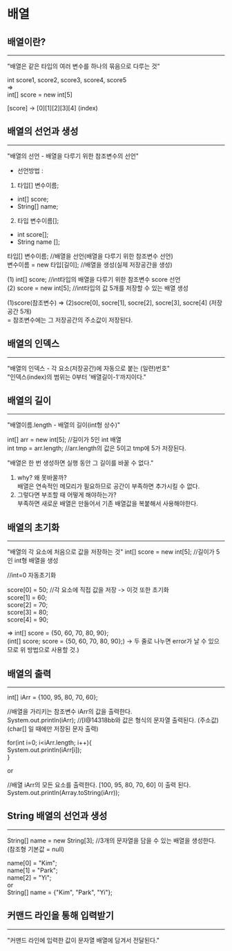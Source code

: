 배열
=========================


배열이란?
---------
*****

"배열은 같은 타입의 여러 변수를 하나의 묶음으로 다루는 것"    

int score1, score2, score3, score4, score5  
=>  
int[] score = new int[5]

[score] -> [0][1][2][3][4] (index)


배열의 선언과 생성
----------------
*****
"배열의 선언 - 배열을 다루기 위한 참조변수의 선언"  

* 선언방법
: 
1. 타입[] 변수이름;  
* int[] score;  
* String[] name;  
2. 타입 변수이름[];  
* int score[];  
* String name [];  

타입[] 변수이름;  //배열을 선언(배열을 다루기 위한 참조변수 선언)    
변수이름 = new 타입[길이];  //배열을 생성(실제 저장공간을 생성)  

(1) int[] score;  //int타입의 배열을 다루기 위한 참조변수 score 선언  
(2) score = new int[5];  //int타입의 값 5개를 저장할 수 있는 배열 생성  

(1)score(참조변수) => (2)socre[0], socre[1], socre[2], socre[3], socre[4] (저장공간 5개)  
= 참조변수에는 그 저장공간의 주소값이 저장된다.  


배열의 인덱스
----------------
*****
"배열의 인덱스 - 각 요소(저장공간)에 자동으로 붙는 (일련)번호"  
"인덱스(index)의 범위는 0부터 '배열길이-1'까지이다."  


배열의 길이
----------------
*****
"배열이름.length - 배열의 길이(int형 상수)"  

int[] arr = new int[5]; //길이가 5인 int 배열  
int tmp = arr.length;  //arr.length의 값은 5이고 tmp에 5가 저장된다.  

"배열은 한 번 생성하면 실행 동안 그 길이를 바꿀 수 없다."  
1. why? 왜 못바꿀까?  
배열은 연속적인 메모리가 필요하므로 공간이 부족하면 추가시킬 수 없다.    
2. 그렇다면 부조할 때 어떻게 해야하는가?  
부족하면 새로운 배열은 만들어서 기존 배열값을 복붙해서 사용해야한다.  


배열의 초기화
----------------------
*****
"배열의 각 요소에 처음으로 값을 저장하는 것"
int[] score = new int[5];  //길이가 5인 int형 배열을 생성

//int=0 자동초기화  

score[0] = 50; //각 요소에 직접 값을 저장 -> 이것 또한 초기화  
score[1] = 60;  
score[2] = 70;  
score[3] = 80;  
score[4] = 90;  

=> int[] score = {50, 60, 70, 80, 90};  
(int[] score;
score = {50, 60, 70, 80, 90};) -> 두 줄로 나누면 error가 날 수 있으므로 위 방법으로 사용할 것.)


배열의 출력
-----------------------
*****

int[] iArr = {100, 95, 80, 70, 60};  

//배열을 가리키는 참조변수 iArr의 값을 출력한다.  
System.out.println(iArr); //[I@14318bb와 값은 형식의 문자열 출력된다. (주소값)  
(char[] 일 때에만 저장된 문자 출력)  

for(int i=0; i<iArr.length; i++){  
System.out.println(iArr[i]);  
}

or

//배열 iArr의 모든 요소를 출력한다. [100, 95, 80, 70, 60] 이 출력 된다.
System.out.println(Array.toString(iArr));


String 배열의 선언과 생성
-----------------------
*****

String[] name = new String[3]; //3개의 문자열을 담을 수 있는 배열을 생성한다.  
(참조형 기본값 = null)  

name[0] = "Kim";  
name[1] = "Park";  
name[2] = "Yi";  
or  
String[] name = {"Kim", "Park", "Yi"};  



커맨드 라인을 통해 입력받기
----------------
*****
"커맨드 라인에 입력한 값이 문자열 배열에 담겨서 전달된다."

